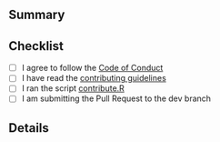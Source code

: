 ## Summary



## Checklist

- [ ] I agree to follow the [Code of Conduct][conduct]
- [ ] I have read the [contributing guidelines][contributing]
- [ ] I ran the script [contribute.R][]
- [ ] I am submitting the Pull Request to the dev branch

[conduct]: https://github.com/jdblischak/workflowr/blob/master/CODE_OF_CONDUCT.md
[contributing]: https://github.com/jdblischak/workflowr/blob/master/CONTRIBUTING.md
[contribute.R]: https://github.com/jdblischak/workflowr/blob/master/CONTRIBUTING.R

## Details

